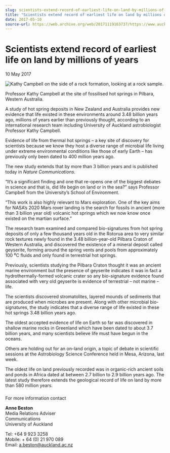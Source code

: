 ```yaml
---
slug: scientists-extend-record-of-earliest-life-on-land-by-millions-of-years
title: "Scientists extend record of earliest life on land by millions of years"
date: 2017-05-10
source-url: https://web.archive.org/web/20171119163737/https://www.auckland.ac.nz/en/about/news-events-and-notices/news/news-2017/05/scientists-extend-record-of-earliest-land-life-by-millions-of-years.html
---
```

Scientists extend record of earliest life on land by millions of years
======================================================================

10 May 2017

![Kathy Campbell on the side of a rock formation, looking at a rock sample.](https://www.auckland.ac.nz/en/about/news-events-and-notices/news/news-2017/05/scientists-extend-record-of-earliest-land-life-by-millions-of-years/_jcr_content/par/textimage/image.img.jpg/1494372601110.jpg "kathy-campbell-pilbara-western-australia")

Professor Kathy Campbell at the site of fossilised hot springs in Pilbara, Western Australia.

A study of hot spring deposits in New Zealand and Australia provides new evidence that life existed in these environments around 3.48 billion years ago, millions of years earlier than previously thought, according to an international research team including University of Auckland astrobiologist Professor Kathy Campbell.

Evidence of life from thermal hot springs – a key site of discovery for scientists because we know they host a diverse range of microbial life living under extreme environmental conditions like those of early Earth – has previously only been dated to 400 million years ago.

The new study extends that by more than 3 billion years and is published today in _Nature Communications_.

“It’s a significant finding and one that re-opens one of the biggest debates in science and that is, did life begin on land or in the sea?” says Professor Campbell from the University’s School of Environment.

“This work is also highly relevant to Mars exploration. One of the key aims for NASA’s 2020 Mars rover landing is the search for fossils in ancient (more than 3 billion year old) volcanic hot springs which we now know once existed on the martian surface.”

The research team examined and compared bio-signatures from hot spring deposits of only a few thousand years old in the Rotorua area to very similar rock textures newly found in the 3.48 billion-year-old Pilbara Craton of Western Australia, and discovered the existence of a mineral deposit called geyserite, forming around the spring vents and pools from approximately 100 ⁰C fluids and only found in terrestrial hot springs.

Previously, scientists studying the Pilbara Craton thought it was an ancient marine environment but the presence of geyserite indicates it was in fact a hydrothermally-formed volcanic crater so any bio-signature evidence found associated with very old geyserite is evidence of terrestrial – not marine – life.

The scientists discovered stromatolites, layered mounds of sediments that are produced when microbes are present. Along with other microbial bio-signatures, the study indicates that a diverse range of life existed in these hot springs 3.48 billion years ago.

The oldest accepted evidence of life on Earth so far was discovered in shallow marine rocks in Greenland which have been dated to about 3.7 billion years, and many scientists believe life must have begun in the oceans.

Others are holding out for an on-land origin, a topic of debate in scientific sessions at the Astrobiology Science Conference held in Mesa, Arizona, last week.

The oldest life on land previously recorded was in organic-rich ancient soils and ponds in Africa dated at between 2.7 billion to 2.9 billion years ago. The latest study therefore extends the geological record of life on land by more than 580 million years.

###   
For more information contact

**Anne Beston**  
Media Relations Adviser  
Communications  
University of Auckland

Tel: +64 9 923 3258  
Mobile: + 64 (0) 21 970 089  
Email: [a.beston@auckland.ac.nz](mailto:a.beston@auckland.ac.nz)
